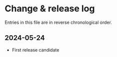 # Change & release log

Entries in this file are in reverse chronological order.

## 2024-05-24

* First release candidate
